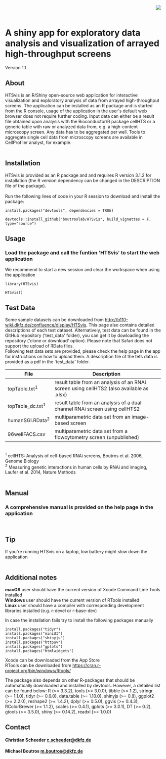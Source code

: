 <p>
<img align="right" max-width="75%" src="https://github.com/boutroslab/HTSvis/blob/master/inst/appdir/WWW/logo.png">
</p>

</br> 
</br> 

# A shiny app for exploratory data analysis and visualization of arrayed high-throughput screens 

Version 1.1
</br> 



## About 
HTSvis is an R/Shiny open-source web application for interactive visualization and 
exploratory analysis of data from arrayed high-throughput screens. 
The application can be installed as an R package and is started from the R console,
usage of the application in the user's default web browser does not require further coding.
Input data can either be a result file obtained upon analysis with the Bioconductor/R package cellHTS or a generic table with raw or analyzed data from, e.g. a high-content microscopy screen. Any data has to be aggregated per well. Tools to aggregate single cell data from microscopy screens are available in CellProfiler analyst, for example.  </br> 
</br> 
## Installation
HTSvis is provided as an R package and and requires R version 3.1.2 for installation 
(the R version dependency can be changed in the DESCRIPTION file of the package).</br>
</br> 
Run the following lines of code in your R session to download and install the package:
```
install.packages("devtools", dependencies = TRUE)

devtools::install_github("boutroslab/HTSvis", build_vignettes = F, type="source")
```
## Usage 
### Load the package and call the funtion 'HTSvis' to start the web application
We recommend to start a new session and clear the workspace when using the application 
```
library(HTSvis)

HTSvis()
```
## Test Data
Some sample datasets can be downloaded from http://b110-wiki.dkfz.de/confluence/display/HTSvis. This page also contains detailed descriptions of each test dataset.
Alternatively, test data can be found in the GitHub repository ('test_data' folder), you can get it by dowloading the repository ('clone or download' option). Please note that Safari does not support the upload of RData files.<br />
Following test data sets are provided, please check the help page in the app for instructions on how to upload them. A description file of the tets data is provided as a pdf in the 'test_data' folder.<br />

| File | Description |
| --- | --- |
| topTable.txt<sup>1</sup> | result table from an analysis of an RNAi screen using cellHTS2 (also available as .xlsx) |
| topTable_dc.txt<sup>1</sup>  | result table from an analysis of a dual channel RNAi screen using cellHTS2 |
| humanSGI.RData<sup>2</sup> |  multiparametric data set from an image-based screen |
| 96wellFACS.csv   |  multiparametric data set from a flowcytometry screen (unpublished) |


</br> <sup>1</sup> cellHTS: Analysis of cell-based RNAi screens, Boutros et al. 2006, Genome Biology 
</br> <sup>2</sup> Measuring genetic interactions in human cells by RNAi and imaging, Laufer et al. 2014, Nature Methods
</br>
</br>

## Manual
### A comprehensive manual is provided on the help page in the application 
</br>

## Tip
If you're running HTSvis on a laptop, low battery might slow down the application 
</br>
</br>

## Additional notes 
<b>macOS</b> user should have the current version of Xcode Command Line Tools installed<br />
<b>Windows </b>user should have the current version of RTools installed <br />
<b>Linux</b> user should have a compiler with corresponding development libraries installed (e.g. r-devel or r-base-dev) <br />

In case the installation fails try to install the following packages manually  
```
install.packages("tidyr")
install.packages("miniUI")
install.packages("shinyjs")
install.packages("httpuv")
install.packages("gplots")
install.packages("htmlwidgets")
```
Xcode can be downloaded from the App Store<br />
RTools can be downloaded from https://cran.r-project.org/bin/windows/Rtools/

The package also depends on other R-packages that should be automatically downloaded and installed by devtools. However, a detailed list can be found below:
    R (>= 3.3.2),
    tools (>= 3.0.0),
    tibble (>= 1.2),
    stringr (>= 1.1.0),
    tidyr (>= 0.6.0),
    data.table (>= 1.10.0), 
    shinyjs (>= 0.8),
    ggplot2 (>= 2.2.0),
    reshape2 (>= 1.4.2),
    dplyr (>= 0.5.0),
    ggvis (>= 0.4.3),
    RColorBrewer (>= 1.1.2),
    scales (>= 0.4.1),
    gplots (>= 3.0.1),
    DT (>= 0.2),
    gtools (>= 3.5.0),
    shiny (>= 0.14.2),
    readxl (>= 1.0.0)

## Contact 
#### Christian Scheeder c.scheeder@dkfz.de
#### Michael Boutros m.boutros@dkfz.de 


